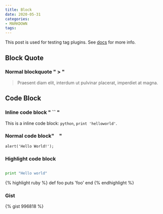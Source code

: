 ```yaml
---
title: Block
date: 2020-05-31 
categories:
- MARKDOWN
tags:
---
```


This post is used for testing tag plugins. See [docs](http://zespia.tw/hexo/docs/tag-plugins.html) for more info.

## Block Quote

### Normal blockquote " > "

> Praesent diam elit, interdum ut pulvinar placerat, imperdiet at magna.

## Code Block

### Inline code block " `` "

This is a inline code block: `python`, `print 'helloworld'`.

### Normal code block" ``` ``` "

```
alert('Hello World!');
```



### Highlight code block
```c++

```
```python
print "Hello world"
```

{% highlight ruby %}
def foo
  puts 'foo'
end
{% endhighlight %}

### Gist

{% gist 996818 %}
